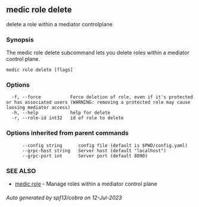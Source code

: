 ## medic role delete

delete a role within a mediator controlplane

### Synopsis

The medic role delete subcommand lets you delete roles within a
mediator control plane.

```
medic role delete [flags]
```

### Options

```
  -f, --force           Force deletion of role, even if it's protected or has associated users (WARNING: removing a protected role may cause loosing mediator access)
  -h, --help            help for delete
  -r, --role-id int32   id of role to delete
```

### Options inherited from parent commands

```
      --config string      config file (default is $PWD/config.yaml)
      --grpc-host string   Server host (default "localhost")
      --grpc-port int      Server port (default 8090)
```

### SEE ALSO

* [medic role](medic_role.md)	 - Manage roles within a mediator control plane

###### Auto generated by spf13/cobra on 12-Jul-2023
